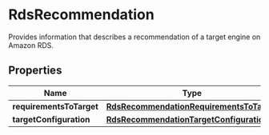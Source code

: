 

# RdsRecommendation

Provides information that describes a recommendation of a target engine on Amazon RDS.

## Properties

| Name | Type | Description | Notes |
|------------ | ------------- | ------------- | -------------|
|**requirementsToTarget** | [**RdsRecommendationRequirementsToTarget**](RdsRecommendationRequirementsToTarget.md) |  |  [optional] |
|**targetConfiguration** | [**RdsRecommendationTargetConfiguration**](RdsRecommendationTargetConfiguration.md) |  |  [optional] |




